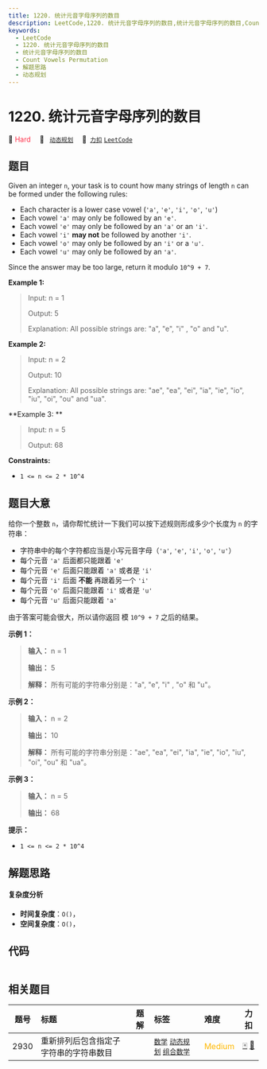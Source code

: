 ```yaml
---
title: 1220. 统计元音字母序列的数目
description: LeetCode,1220. 统计元音字母序列的数目,统计元音字母序列的数目,Count Vowels Permutation,解题思路,动态规划
keywords:
  - LeetCode
  - 1220. 统计元音字母序列的数目
  - 统计元音字母序列的数目
  - Count Vowels Permutation
  - 解题思路
  - 动态规划
---
```


# 1220. 统计元音字母序列的数目

🔴 <font color=#ff334b>Hard</font>&emsp; 🔖&ensp; [`动态规划`](/tag/dynamic-programming.md)&emsp; 🔗&ensp;[`力扣`](https://leetcode.cn/problems/count-vowels-permutation) [`LeetCode`](https://leetcode.com/problems/count-vowels-permutation)

## 题目

Given an integer `n`, your task is to count how many strings of length `n` can
be formed under the following rules:

  * Each character is a lower case vowel (`'a'`, `'e'`, `'i'`, `'o'`, `'u'`)
  * Each vowel `'a'` may only be followed by an `'e'`.
  * Each vowel `'e'` may only be followed by an `'a'` or an `'i'`.
  * Each vowel `'i'` **may not** be followed by another `'i'`.
  * Each vowel `'o'` may only be followed by an `'i'` or a `'u'`.
  * Each vowel `'u'` may only be followed by an `'a'`.

Since the answer may be too large, return it modulo `10^9 + 7`.



**Example 1:**

> Input: n = 1
> 
> Output: 5
> 
> Explanation: All possible strings are: "a", "e", "i" , "o" and "u".

**Example 2:**

> Input: n = 2
> 
> Output: 10
> 
> Explanation: All possible strings are: "ae", "ea", "ei", "ia", "ie", "io", "iu", "oi", "ou" and "ua".

**Example 3:  **

> Input: n = 5
> 
> Output: 68



**Constraints:**

  * `1 <= n <= 2 * 10^4`


## 题目大意

给你一个整数 `n`，请你帮忙统计一下我们可以按下述规则形成多少个长度为 `n` 的字符串：

  * 字符串中的每个字符都应当是小写元音字母（`'a'`, `'e'`, `'i'`, `'o'`, `'u'`）
  * 每个元音 `'a'` 后面都只能跟着 `'e'`
  * 每个元音 `'e'` 后面只能跟着 `'a'` 或者是 `'i'`
  * 每个元音 `'i'` 后面 **不能** 再跟着另一个 `'i'`
  * 每个元音 `'o'` 后面只能跟着 `'i'` 或者是 `'u'`
  * 每个元音 `'u'` 后面只能跟着 `'a'`

由于答案可能会很大，所以请你返回 模 `10^9 + 7` 之后的结果。



**示例 1：**

> 
> 
> 
> 
> 
> **输入：** n = 1
> 
> **输出：** 5
> 
> **解释：** 所有可能的字符串分别是："a", "e", "i" , "o" 和 "u"。
> 
> 

**示例 2：**

> 
> 
> 
> 
> 
> **输入：** n = 2
> 
> **输出：** 10
> 
> **解释：** 所有可能的字符串分别是："ae", "ea", "ei", "ia", "ie", "io", "iu", "oi", "ou" 和 "ua"。
> 
> 

**示例 3：**

> 
> 
> 
> 
> 
> **输入：** n = 5
> 
> **输出：** 68



**提示：**

  * `1 <= n <= 2 * 10^4`


## 解题思路

#### 复杂度分析

- **时间复杂度**：`O()`，
- **空间复杂度**：`O()`，

## 代码

```javascript

```

## 相关题目

<!-- prettier-ignore -->
| 题号 | 标题 | 题解 | 标签 | 难度 | 力扣 |
| :------: | :------ | :------: | :------ | :------ | :------: |
| 2930 | 重新排列后包含指定子字符串的字符串数目 |  |  [`数学`](/tag/math.md) [`动态规划`](/tag/dynamic-programming.md) [`组合数学`](/tag/combinatorics.md) | <font color=#ffb800>Medium</font> | [🀄️](https://leetcode.cn/problems/number-of-strings-which-can-be-rearranged-to-contain-substring) [🔗](https://leetcode.com/problems/number-of-strings-which-can-be-rearranged-to-contain-substring) |